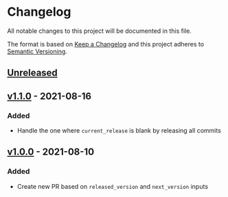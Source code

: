 # Changelog

All notable changes to this project will be documented in this file.

The format is based on [Keep a Changelog](https://keepachangelog.com/en/1.0.0/)
and this project adheres to [Semantic Versioning](https://semver.org/spec/v2.0.0.html).

## [Unreleased]

## [v1.1.0] - 2021-08-16
### Added
- Handle the one where `current_release` is blank by releasing all commits

## [v1.0.0] - 2021-08-10
### Added
- Create new PR based on `released_version` and `next_version` inputs

[Unreleased]: https://github.com/cucumber/action-create-release-pr/compare/v1.1.0...HEAD
[v1.1.0]: https://github.com/cucumber/action-create-release-pr/compare/v1.0.0...v1.1.0
[v1.0.0]: https://github.com/cucumber/action-create-release-pr/compare/b0f34e5e159756656abef8b66861f82d6a6d6988...v1.0.0
